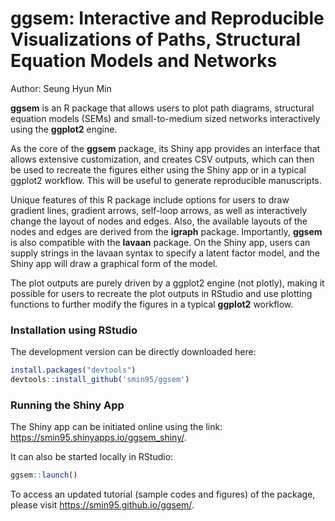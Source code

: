 <p align="center">
  <h1><strong>ggsem</strong>: Interactive and Reproducible Visualizations of Paths, Structural Equation Models and Networks</h1>
</p>

Author: Seung Hyun Min

**ggsem** is an R package that allows users to plot path diagrams, structural equation models (SEMs) and small-to-medium sized networks interactively using the **ggplot2** engine.

As the core of the **ggsem** package, its Shiny app provides an interface that allows extensive customization, and creates CSV outputs, which can then be used to recreate the figures either using the Shiny app or in a typical ggplot2 workflow. This will be useful to generate reproducible manuscripts.

Unique features of this R package include options for users to draw gradient lines, gradient arrows, self-loop arrows, as well as interactively change the layout of nodes and edges.
Also, the available layouts of the nodes and edges are derived from the **igraph** package. Importantly, **ggsem** is also compatible with the **lavaan** package. On the Shiny app, users can supply strings in the lavaan syntax to specify a latent factor model, and the Shiny app will draw a graphical form of the model.

The plot outputs are purely driven by a ggplot2 engine (not plotly), making it possible for users to recreate the plot outputs in RStudio and use plotting functions to further modify the figures in a typical **ggplot2** workflow.

### Installation using RStudio

The development version can be directly downloaded here:

``` r
install.packages("devtools")
devtools::install_github('smin95/ggsem')
```

### Running the Shiny App 

The Shiny app can be initiated online using the link: https://smin95.shinyapps.io/ggsem_shiny/. 

It can also be started locally in RStudio:

``` r
ggsem::launch()
```
 
To access an updated tutorial (sample codes and figures) of the package, please visit https://smin95.github.io/ggsem/.
